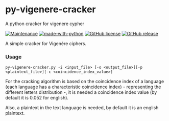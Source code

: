 # py-vigenere-cracker
A python cracker for vigenere cypher

[![Maintenance](https://img.shields.io/badge/Maintained%3F-yes-green.svg)](https://gitHub.com/Mr5he11/py-vigenere-cracker/graphs/commit-activity)
[![made-with-python](https://img.shields.io/badge/Made%20with-Python-1f425f.svg)](https://www.python.org/)
[![GitHub license](https://img.shields.io/github/license/Naereen/StrapDown.js.svg)](https://github.com/Mr5he11/py-vigenere-cracker/blob/master/LICENSE)
[![GitHub release](https://img.shields.io/github/release/Naereen/StrapDown.js.svg)](https://gitHub.com/Mr5he11/py-vigenere-cracker/releases/)

A simple cracker for Vigenére ciphers.

### Usage

`py-vigenere-cracker.py -i <input_file> [-o <output_file>][-p <plaintext_file>][-c <coincidence_index_value>]`

For the cracking algorithm is based on the coincidence index of a language (each language has a characteristic coincidence index) - representing the different letters distribution -, it is needed a coincidence index value (by default it is 0.052 for english). 

Also, a plaintext in the text language is needed, by default it is an english plaintext.